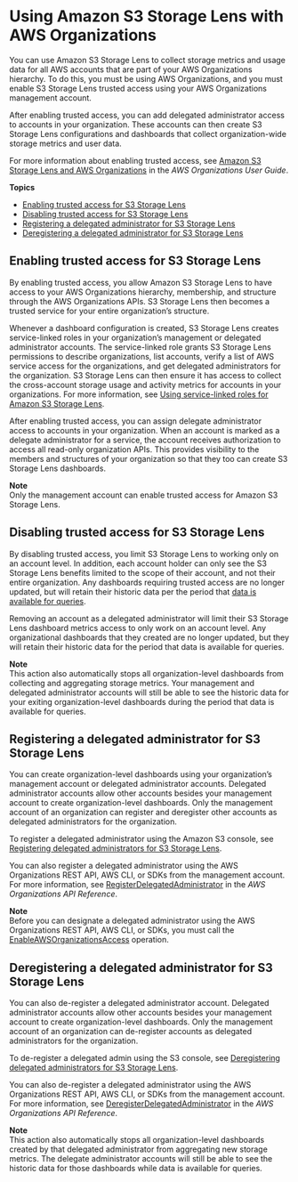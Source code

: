 # Using Amazon S3 Storage Lens with AWS Organizations<a name="storage_lens_with_organizations"></a>

You can use Amazon S3 Storage Lens to collect storage metrics and usage data for all AWS accounts that are part of your AWS Organizations hierarchy\. To do this, you must be using AWS Organizations, and you must enable S3 Storage Lens trusted access using your AWS Organizations management account\. 

After enabling trusted access, you can add delegated administrator access to accounts in your organization\. These accounts can then create S3 Storage Lens configurations and dashboards that collect organization\-wide storage metrics and user data\.

For more information about enabling trusted access, see [Amazon S3 Storage Lens and AWS Organizations](https://docs.aws.amazon.com/organizations/latest/userguide/services-that-can-integrate-s3lens.html) in the *AWS Organizations User Guide*\.

**Topics**
+ [Enabling trusted access for S3 Storage Lens](#storage_lens_with_organizations_enabling_trusted_access)
+ [Disabling trusted access for S3 Storage Lens](#storage_lens_with_organizations_disabling_trusted_access)
+ [Registering a delegated administrator for S3 Storage Lens](#storage_lens_with_organizations_registering_delegated_admins)
+ [Deregistering a delegated administrator for S3 Storage Lens](#storage_lens_with_organizations_deregistering_delegated_admins)

## Enabling trusted access for S3 Storage Lens<a name="storage_lens_with_organizations_enabling_trusted_access"></a>

By enabling trusted access, you allow Amazon S3 Storage Lens to have access to your AWS Organizations hierarchy, membership, and structure through the AWS Organizations APIs\. S3 Storage Lens then becomes a trusted service for your entire organization’s structure\.

Whenever a dashboard configuration is created, S3 Storage Lens creates service\-linked roles in your organization’s management or delegated administrator accounts\. The service\-linked role grants S3 Storage Lens permissions to describe organizations, list accounts, verify a list of AWS service access for the organizations, and get delegated administrators for the organization\. S3 Storage Lens can then ensure it has access to collect the cross\-account storage usage and activity metrics for accounts in your organizations\. For more information, see [ Using service\-linked roles for Amazon S3 Storage Lens](https://docs.aws.amazon.com/AmazonS3/latest/userguide/using-service-linked-roles.html)\. 

After enabling trusted access, you can assign delegate administrator access to accounts in your organization\. When an account is marked as a delegate administrator for a service, the account receives authorization to access all read\-only organization APIs\. This provides visibility to the members and structures of your organization so that they too can create S3 Storage Lens dashboards\.

**Note**  
Only the management account can enable trusted access for Amazon S3 Storage Lens\.

## Disabling trusted access for S3 Storage Lens<a name="storage_lens_with_organizations_disabling_trusted_access"></a>

By disabling trusted access, you limit S3 Storage Lens to working only on an account level\. In addition, each account holder can only see the S3 Storage Lens benefits limited to the scope of their account, and not their entire organization\. Any dashboards requiring trusted access are no longer updated, but will retain their historic data per the period that [data is available for queries](https://docs.aws.amazon.com/AmazonS3/latest/userguide/storage_lens_basics_metrics_recommendations.html#storage_lens_basics_data_queries)\. 

Removing an account as a delegated administrator will limit their S3 Storage Lens dashboard metrics access to only work on an account level\. Any organizational dashboards that they created are no longer updated, but they will retain their historic data for the period that data is available for queries\. 

**Note**  
This action also automatically stops all organization\-level dashboards from collecting and aggregating storage metrics\. 
Your management and delegated administrator accounts will still be able to see the historic data for your exiting organization\-level dashboards during the period that data is available for queries\.

## Registering a delegated administrator for S3 Storage Lens<a name="storage_lens_with_organizations_registering_delegated_admins"></a>

You can create organization\-level dashboards using your organization’s management account or delegated administrator accounts\. Delegated administrator accounts allow other accounts besides your management account to create organization\-level dashboards\. Only the management account of an organization can register and deregister other accounts as delegated administrators for the organization\.

To register a delegated administrator using the Amazon S3 console, see [Registering delegated administrators for S3 Storage Lens](storage_lens_console_organizations_registering_delegated_admins.md)\.

You can also register a delegated administrator using the AWS Organizations REST API, AWS CLI, or SDKs from the management account\. For more information, see [RegisterDelegatedAdministrator](https://docs.aws.amazon.com/organizations/latest/APIReference/API_RegisterDelegatedAdministrator.html) in the *AWS Organizations API Reference*\.

**Note**  
Before you can designate a delegated administrator using the AWS Organizations REST API, AWS CLI, or SDKs, you must call the [EnableAWSOrganizationsAccess](https://docs.aws.amazon.com/servicecatalog/latest/dg/API_EnableAWSOrganizationsAccess.html) operation\.

## Deregistering a delegated administrator for S3 Storage Lens<a name="storage_lens_with_organizations_deregistering_delegated_admins"></a>

You can also de\-register a delegated administrator account\. Delegated administrator accounts allow other accounts besides your management account to create organization\-level dashboards\. Only the management account of an organization can de\-register accounts as delegated administrators for the organization\.

To de\-register a delegated admin using the S3 console, see [Deregistering delegated administrators for S3 Storage Lens](storage_lens_console_organizations_deregistering_delegated_admins.md)\.

You can also de\-register a delegated administrator using the AWS Organizations REST API, AWS CLI, or SDKs from the management account\. For more information, see [ DeregisterDelegatedAdministrator](https://docs.aws.amazon.com/organizations/latest/APIReference/API_DeregisterDelegatedAdministrator.html) in the *AWS Organizations API Reference*\.

**Note**  
This action also automatically stops all organization\-level dashboards created by that delegated administrator from aggregating new storage metrics\.
The delegate administrator accounts will still be able to see the historic data for those dashboards while data is available for queries\.